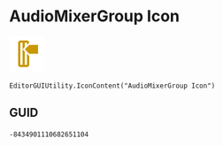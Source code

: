 # AudioMixerGroup Icon
![](/img/AudioMixerGroup%20Icon.png)

``` CSharp
EditorGUIUtility.IconContent("AudioMixerGroup Icon")
```
## GUID
```
-8434901110682651104
```
